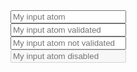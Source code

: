 <ShowHtml>
<div class="example">
  <input type="text" class="ka-input" placeholder="My input atom" id="input-01" name="input-01"/>
</div>
<div class="example">
  <input type="text" class="ka-input is-valid" placeholder="My input atom validated" id="input-01" name="input-01"/>
</div>
<div class="example">
  <input type="text" class="ka-input is-invalid" placeholder="My input atom not validated" id="input-01" name="input-01"/>
</div>
<div class="example">
  <input type="text" class="ka-input" disabled="true "placeholder="My input atom disabled" id="input-01" name="input-01"/>
</div>
</ShowHtml>

<style lang="scss" scoped>
@import 'node_modules/integration-web-core--socle/css/assets/sass/_common/01-setting-tools/_all-settings';
@import 'node_modules/integration-web-core--socle/css/assets/sass/_common/10-bundles/_form.bundle';
</style>
